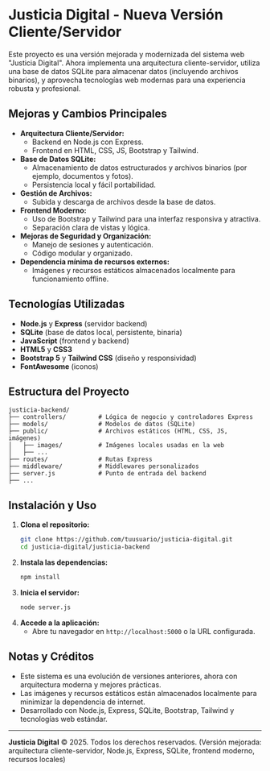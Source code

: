 # Justicia Digital - Nueva Versión Cliente/Servidor

Este proyecto es una versión mejorada y modernizada del sistema web "Justicia Digital". Ahora implementa una arquitectura cliente-servidor, utiliza una base de datos SQLite para almacenar datos (incluyendo archivos binarios), y aprovecha tecnologías web modernas para una experiencia robusta y profesional.

## Mejoras y Cambios Principales

- **Arquitectura Cliente/Servidor:**
  - Backend en Node.js con Express.
  - Frontend en HTML, CSS, JS, Bootstrap y Tailwind.
- **Base de Datos SQLite:**
  - Almacenamiento de datos estructurados y archivos binarios (por ejemplo, documentos y fotos).
  - Persistencia local y fácil portabilidad.
- **Gestión de Archivos:**
  - Subida y descarga de archivos desde la base de datos.
- **Frontend Moderno:**
  - Uso de Bootstrap y Tailwind para una interfaz responsiva y atractiva.
  - Separación clara de vistas y lógica.
- **Mejoras de Seguridad y Organización:**
  - Manejo de sesiones y autenticación.
  - Código modular y organizado.
- **Dependencia mínima de recursos externos:**
  - Imágenes y recursos estáticos almacenados localmente para funcionamiento offline.

## Tecnologías Utilizadas

- **Node.js** y **Express** (servidor backend)
- **SQLite** (base de datos local, persistente, binaria)
- **JavaScript** (frontend y backend)
- **HTML5** y **CSS3**
- **Bootstrap 5** y **Tailwind CSS** (diseño y responsividad)
- **FontAwesome** (iconos)

## Estructura del Proyecto

```
justicia-backend/
├── controllers/         # Lógica de negocio y controladores Express
├── models/              # Modelos de datos (SQLite)
├── public/              # Archivos estáticos (HTML, CSS, JS, imágenes)
│   ├── images/          # Imágenes locales usadas en la web
│   ├── ...
├── routes/              # Rutas Express
├── middleware/          # Middlewares personalizados
├── server.js            # Punto de entrada del backend
├── ...
```

## Instalación y Uso

1. **Clona el repositorio:**
   ```bash
   git clone https://github.com/tuusuario/justicia-digital.git
   cd justicia-digital/justicia-backend
   ```
2. **Instala las dependencias:**
   ```bash
   npm install
   ```
3. **Inicia el servidor:**
   ```bash
   node server.js
   ```
4. **Accede a la aplicación:**
   - Abre tu navegador en `http://localhost:5000` o la URL configurada.

## Notas y Créditos

- Este sistema es una evolución de versiones anteriores, ahora con arquitectura moderna y mejores prácticas.
- Las imágenes y recursos estáticos están almacenados localmente para minimizar la dependencia de internet.
- Desarrollado con Node.js, Express, SQLite, Bootstrap, Tailwind y tecnologías web estándar.

---

**Justicia Digital** © 2025. Todos los derechos reservados.
(Versión mejorada: arquitectura cliente-servidor, Node.js, Express, SQLite, frontend moderno, recursos locales)
